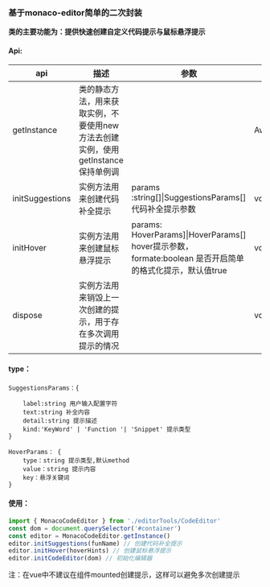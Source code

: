 ### 基于monaco-editor简单的二次封装
**类的主要功能为：提供快速创建自定义代码提示与鼠标悬浮提示**
<br/>

#### Api:


api | 描述 | 参数 | 返回值
---|---| ---| ---
getInstance | 类的静态方法，用来获取实例，不要使用new方法去创建实例，使用getInstance保持单例调 | |AwgEditor
initSuggestions | 实例方法用来创建代码补全提示 |params :string[]\|SuggestionsParams[] 代码补全提示参数 | void
initHover | 实例方法用来创建鼠标悬浮提示 | params: HoverParams]\|HoverParams[]   hover提示参数，formate:boolean 是否开启简单的格式化提示，默认值true| void
dispose | 实例方法用来销毁上一次创建的提示，用于存在多次调用提示的情况 | | void

#### type：
```
SuggestionsParams：{
    
    label:string 用户输入配置字符
    text:string 补全内容
    detail:string 提示描述
    kind:'KeyWord' | 'Function '| 'Snippet' 提示类型
}

HoverParams： {
    type：string 提示类型,默认method
    value：string 提示内容
    key：悬浮关键词
}
```


#### 使用：

```javascript
import { MonacoCodeEditor } from './editorTools/CodeEditor'
const dom = document.querySelector('#container')
const editor = MonacoCodeEditor.getInstance()
editor.initSuggestions(funName) // 创建代码补全提示
editor.initHover(hoverHints) // 创建鼠标悬浮提示
editor.initCodeEditor(dom) // 初始化编辑器
```

注：在vue中不建议在组件mounted创建提示，这样可以避免多次创建提示